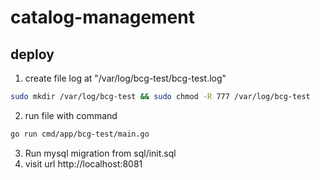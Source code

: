 # catalog-management

## deploy

1. create file log at "/var/log/bcg-test/bcg-test.log"
  ```bash
sudo mkdir /var/log/bcg-test && sudo chmod -R 777 /var/log/bcg-test
```
2. run file with command
  ```bash
go run cmd/app/bcg-test/main.go
```
3. Run mysql migration from sql/init.sql
4. visit url http://localhost:8081